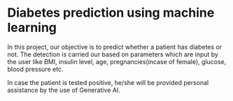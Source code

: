 # Diabetes prediction using machine learning
In this project, our objective is to predict whether a patient has diabetes or not.
The detection is carried our based on parameters which are input by the user like
BMI, insulin level, age, pregnancies(incase of female), glucose, blood pressure 
etc.

In case the patient is tested positive, he/she will be provided personal 
assistance by the use of Generative AI.
